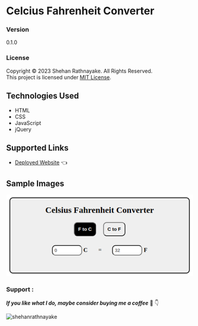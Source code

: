 # Celcius Fahrenheit Converter

### Version
0.1.0

### License
Copyright &copy; 2023 Shehan Rathnayake. All Rights Reserved.<br>
This project is licensed under [MIT License](License.txt).

## Technologies Used

- HTML
- CSS
- JavaScript
- jQuery

## Supported Links

- [Deployed Website](https://shehanrathnayake.github.io/celsius-fahrenheit-converter/) 👈

## Sample Images

![](/demo/img/celcius-fahrenheit-converter.png)

### Support :

***If you like what I do, maybe consider buying me a coffee*** 🥺 👇

<p><a href="https://www.buymeacoffee.com/shehanrathnayake"> <img align="left" src="https://cdn.buymeacoffee.com/buttons/v2/default-yellow.png" height="37" width="157" alt="shehanrathnayake" /></a></p><br><br>